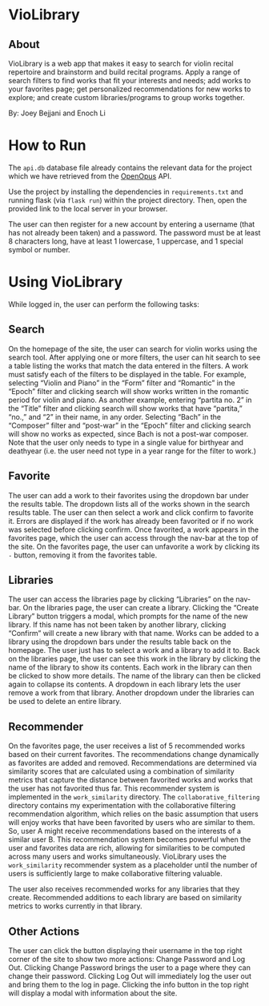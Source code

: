 # **VioLibrary**

## **About**
VioLibrary is a web app that makes it easy to search for violin recital repertoire and brainstorm and build recital programs.
Apply a range of search filters to find works that fit your interests and needs; add works to your favorites page; get 
personalized recommendations for new works to explore; and create custom libraries/programs to group works together.

By: Joey Bejjani and Enoch Li

# **How to Run**

The `api.db` database file already contains the relevant data for the project which we have retrieved from the [OpenOpus](https://openopus.org) API.

Use the project by installing the dependencies in `requirements.txt` and running flask (via `flask run`) within the project directory. Then, open the provided link to the local server in your browser.

The user can then register for a new account by entering a username (that has not already been taken) and a password. The password must be at least 8 characters long, have at least 1 lowercase, 1 uppercase, and 1 special symbol or number.


# **Using VioLibrary**

While logged in, the user can perform the following tasks:


## **Search**
On the homepage of the site, the user can search for violin works using the search tool. After applying one or more filters, the user can hit search to see a table listing the works that match the data entered in the filters. A work must satisfy each of the filters to be displayed in the table. For example, selecting “Violin and Piano” in the “Form” filter and “Romantic” in the “Epoch” filter and clicking search will show works written in the romantic period for violin and piano. As another example, entering “partita no. 2” in the “Title” filter and clicking search will show works that have “partita,” “no.,” and “2” in their name, in any order. Selecting “Bach” in the “Composer” filter and “post-war” in the “Epoch” filter and clicking search will show no works as expected, since Bach is not a post-war composer. Note that the user only needs to type in a single value for birthyear and deathyear (i.e. the user need not type in a year range for the filter to work.)


## **Favorite**
The user can add a work to their favorites using the dropdown bar under the results table. The dropdown lists all of the works shown in the search results table. The user can then select a work and click confirm to favorite it. Errors are displayed if the work has already been favorited or if no work was selected before clicking confirm. Once favorited, a work appears in the favorites page, which the user can access through the nav-bar at the top of the site. On the favorites page, the user can unfavorite a work by clicking its `-` button, removing it from the favorites table.


## **Libraries**
The user can access the libraries page by clicking “Libraries” on the nav-bar. On the libraries page, the user can create a library. Clicking the “Create Library” button triggers a modal, which prompts for the name of the new library. If this name has not been taken by another library, clicking “Confirm” will create a new library with that name. Works can be added to a library using the dropdown bars under the results table back on the homepage. The user just has to select a work and a library to add it to. Back on the libraries page, the user can see this work in the library by clicking the name of the library to show its contents. Each work in the library can then be clicked to show more details. The name of the library can then be clicked again to collapse its contents. A dropdown in each library lets the user remove a work from that library. Another dropdown under the libraries can be used to delete an entire library.


## **Recommender**
On the favorites page, the user receives a list of 5 recommended works based on their current favorites. The recommendations change dynamically as favorites are added and removed. Recommendations are determined via similarity scores that are calculated using a combination of similarity metrics that capture the distance between favorited works and works that the user has not favorited thus far. This recommender system is implemented in the `work_similarity` directory. The `collaborative_filtering` directory contains my experimentation with the collaborative filtering recommendation algorithm, which relies on the basic assumption that users will enjoy works that have been favorited by users who are similar to them. So, user A might receive recommendations based on the interests of a similar user B. This recommendation system becomes powerful when the user and favorites data are rich, allowing for similarities to be computed across many users and works simultaneously. VioLibrary uses the `work_similarity` recommender system as a placeholder until the number of users is sufficiently large to make collaborative filtering valuable.

The user also receives recommended works for any libraries that they create. Recommended additions to each library are based on similarity metrics to works currently in that library.


## **Other Actions**
The user can click the button displaying their username in the top right corner of the site to show two more actions: Change Password and Log Out. Clicking Change Password brings the user to a page where they can change their password. Clicking Log Out will immediately log the user out and bring them to the log in page. Clicking the info button in the top right will display a modal with information about the site.
